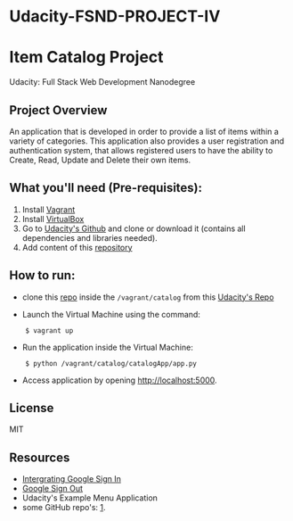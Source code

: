 # Udacity-FSND-PROJECT-IV
# Item Catalog Project

Udacity: Full Stack Web Development Nanodegree

## Project Overview

An application that is developed in order to provide a list of items within a variety of categories. This application also provides a user registration and authentication system, that allows registered users to have the ability to Create, Read, Update and Delete their own items.

## What you'll need (Pre-requisites):

1. Install [Vagrant](https://www.vagrantup.com/)
2. Install [VirtualBox](https://www.virtualbox.org/)
3. Go to [Udacity's Github](https://github.com/udacity/fullstack-nanodegree-vm) and clone or download it (contains all dependencies and libraries needed).
4. Add content of this [repository](https://github.com/AhmedEHaddad/Udacity-FSND-PROJECT-IV/tree/master/vagrant/catalog/catalogApp)

## How to run:

* clone this [repo](https://github.com/AhmedEHaddad/Udacity-FSND-PROJECT-IV/tree/master/vagrant/catalog/catalogApp) inside the `/vagrant/catalog` from this [Udacity's Repo](https://github.com/udacity/fullstack-nanodegree-vm)

* Launch the Virtual Machine using the command:
```
    $ vagrant up
```
* Run the application inside the Virtual Machine:
```
    $ python /vagrant/catalog/catalogApp/app.py
```
* Access application by opening [http://localhost:5000](http://localhost:5000).

## License
MIT
## Resources

* [Intergrating Google Sign In](https://developers.google.com/identity/sign-in/web/sign-in)
* [Google Sign Out](https://developers.google.com/identity/sign-in/web/sign-in#sign_out_a_user)
* Udacity's Example Menu Application
* some GitHub repo's: [1](https://github.com/LeandriB/item_catalog).
